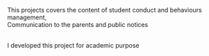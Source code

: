 This projects covers the content of student conduct and behaviours management, <br>
Communication to the parents and public notices <br><br>

I developed this project for academic purpose
